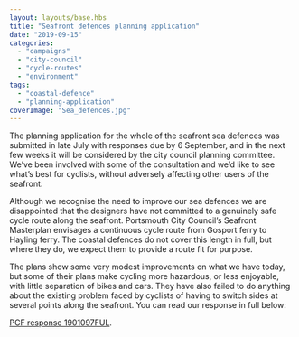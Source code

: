 ```yaml
---
layout: layouts/base.hbs
title: "Seafront defences planning application"
date: "2019-09-15"
categories: 
  - "campaigns"
  - "city-council"
  - "cycle-routes"
  - "environment"
tags: 
  - "coastal-defence"
  - "planning-application"
coverImage: "Sea_defences.jpg"
---
```


The planning application for the whole of the seafront sea defences was submitted in late July with responses due by 6 September, and in the next few weeks it will be considered by the city council planning committee. We’ve been involved with some of the consultation and we’d like to see what’s best for cyclists, without adversely affecting other users of the seafront.

Although we recognise the need to improve our sea defences we are disappointed that the designers have not committed to a genuinely safe cycle route along the seafront. Portsmouth City Council’s Seafront Masterplan envisages a continuous cycle route from Gosport ferry to Hayling ferry. The coastal defences do not cover this length in full, but where they do, we expect them to provide a route fit for purpose.

The plans show some very modest improvements on what we have today, but some of their plans make cycling more hazardous, or less enjoyable, with little separation of bikes and cars. They have also failed to do anything about the existing problem faced by cyclists of having to switch sides at several points along the seafront. You can read our response in full below:

[PCF response 1901097FUL](http://www.printsink.co.uk/pcf/wp-content/uploads/2019/09/PCF-response-1901097FUL.pdf).
